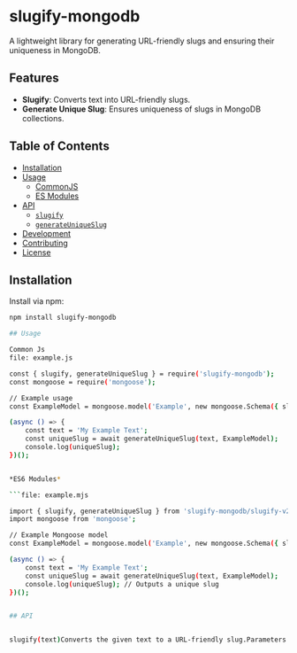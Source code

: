 # slugify-mongodb

A lightweight library for generating URL-friendly slugs and ensuring their uniqueness in MongoDB.

## Features

- **Slugify**: Converts text into URL-friendly slugs.
- **Generate Unique Slug**: Ensures uniqueness of slugs in MongoDB collections.

## Table of Contents

- [Installation](#installation)
- [Usage](#usage)
  - [CommonJS](#commonjs)
  - [ES Modules](#es-modules)
- [API](#api)
  - [`slugify`](#slugify)
  - [`generateUniqueSlug`](#generateuniqueslug)
- [Development](#development)
- [Contributing](#contributing)
- [License](#license)

## Installation

Install via npm:

```bash
npm install slugify-mongodb

## Usage

Common Js
file: example.js

const { slugify, generateUniqueSlug } = require('slugify-mongodb');
const mongoose = require('mongoose');

// Example usage
const ExampleModel = mongoose.model('Example', new mongoose.Schema({ slug: String }));

(async () => {
    const text = 'My Example Text';
    const uniqueSlug = await generateUniqueSlug(text, ExampleModel);
    console.log(uniqueSlug);
})();


*ES6 Modules*

```file: example.mjs

import { slugify, generateUniqueSlug } from 'slugify-mongodb/slugify-v2.js';
import mongoose from 'mongoose';

// Example Mongoose model
const ExampleModel = mongoose.model('Example', new mongoose.Schema({ slug: String }));

(async () => {
    const text = 'My Example Text';
    const uniqueSlug = await generateUniqueSlug(text, ExampleModel);
    console.log(uniqueSlug); // Outputs a unique slug
})();


## API


slugify(text)Converts the given text to a URL-friendly slug.Parameters:text (string): The text to be slugified.Returns:(string): The slugified text.generateUniqueSlug(text, Model)Generates a unique slug based on the provided text and checks for uniqueness within the provided Mongoose model.Parameters:text (string): The text to be slugified.Model (Mongoose Model): The Mongoose model to check for existing slugs.Returns:(Promise): The unique slug.
